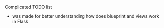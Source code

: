 Сomplicated TODO list
- was made for better understanding how does blueprint and views work in Flask
